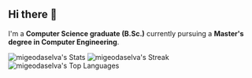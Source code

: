 ## Hi there 👋

I'm a **Computer Science graduate (B.Sc.)** currently pursuing a **Master's degree in Computer Engineering**.

![migeodaselva's Stats](https://github-readme-stats.vercel.app/api?username=migeodaselva&theme=dark&show_icons=true&hide_border=true&count_private=true) ![migeodaselva's Streak](https://github-readme-streak-stats.herokuapp.com/?user=migeodaselva&theme=dark&hide_border=true) ![migeodaselva's Top Languages](https://github-readme-stats.vercel.app/api/top-langs/?username=migeodaselva&theme=dark&show_icons=true&hide_border=true&layout=compact)


<!--
**migeodaselva/migeodaselva** is a ✨ _special_ ✨ repository because its `README.md` (this file) appears on your GitHub profile.

Here are some ideas to get you started:

- 🔭 I’m currently working on ...
- 🌱 I’m currently learning ...
- 👯 I’m looking to collaborate on ...
- 🤔 I’m looking for help with ...
- 💬 Ask me about ...
- 📫 How to reach me: ...
- 😄 Pronouns: ...
- ⚡ Fun fact: ...
-->
<!-- ### _See you in hell_ 🔥-->
